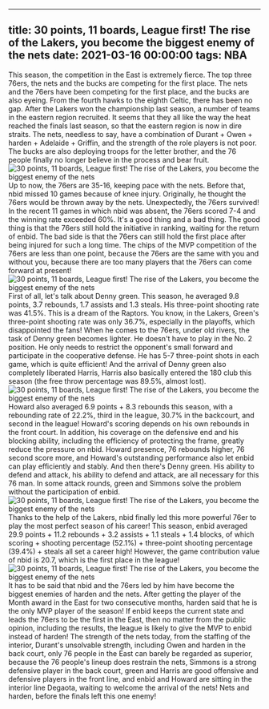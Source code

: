 
---
title: 30 points, 11 boards, League first! The rise of the Lakers, you become the biggest enemy of the nets
date: 2021-03-16 00:00:00
tags:  NBA
---
This season, the competition in the East is extremely fierce. The top three 76ers, the nets and the bucks are competing for the first place. The nets and the 76ers have been competing for the first place, and the bucks are also eyeing. From the fourth hawks to the eighth Celtic, there has been no gap. After the Lakers won the championship last season, a number of teams in the eastern region recruited. It seems that they all like the way the heat reached the finals last season, so that the eastern region is now in dire straits. The nets, needless to say, have a combination of Durant + Owen + harden + Adelaide + Griffin, and the strength of the role players is not poor. The bucks are also deploying troops for the letter brother, and the 76 people finally no longer believe in the process and bear fruit.
![30 points, 11 boards, League first! The rise of the Lakers, you become the biggest enemy of the nets](87aab154-e947-422c-83aa-71c4bd700eae.gif)
Up to now, the 76ers are 35-16, keeping pace with the nets. Before that, nbid missed 10 games because of knee injury. Originally, he thought the 76ers would be thrown away by the nets. Unexpectedly, the 76ers survived! In the recent 11 games in which nbid was absent, the 76ers scored 7-4 and the winning rate exceeded 60%. It's a good thing and a bad thing. The good thing is that the 76ers still hold the initiative in ranking, waiting for the return of enbid. The bad side is that the 76ers can still hold the first place after being injured for such a long time. The chips of the MVP competition of the 76ers are less than one point, because the 76ers are the same with you and without you, because there are too many players that the 76ers can come forward at present!
![30 points, 11 boards, League first! The rise of the Lakers, you become the biggest enemy of the nets](296bf3da-7902-4368-ba51-9e4db39755e1.gif)
First of all, let's talk about Denny green. This season, he averaged 9.8 points, 3.7 rebounds, 1.7 assists and 1.3 steals. His three-point shooting rate was 41.5%. This is a dream of the Raptors. You know, in the Lakers, Green's three-point shooting rate was only 36.7%, especially in the playoffs, which disappointed the fans! When he comes to the 76ers, under old rivers, the task of Denny green becomes lighter. He doesn't have to play in the No. 2 position. He only needs to restrict the opponent's small forward and participate in the cooperative defense. He has 5-7 three-point shots in each game, which is quite efficient! And the arrival of Denny green also completely liberated Harris, Harris also basically entered the 180 club this season (the free throw percentage was 89.5%, almost lost).
![30 points, 11 boards, League first! The rise of the Lakers, you become the biggest enemy of the nets](8d1979bb-69d6-40c9-9062-dca15b8df888.gif)
Howard also averaged 6.9 points + 8.3 rebounds this season, with a rebounding rate of 22.2%, third in the league, 30.7% in the backcourt, and second in the league! Howard's scoring depends on his own rebounds in the front court. In addition, his coverage on the defensive end and his blocking ability, including the efficiency of protecting the frame, greatly reduce the pressure on nbid. Howard presence, 76 rebounds higher, 76 second score more, and Howard's outstanding performance also let enbid can play efficiently and stably. And then there's Denny green. His ability to defend and attack, his ability to defend and attack, are all necessary for this 76 man. In some attack rounds, green and Simmons solve the problem without the participation of enbid.
![30 points, 11 boards, League first! The rise of the Lakers, you become the biggest enemy of the nets](928e87b1-6808-4733-91d4-ad50a3052035.gif)
Thanks to the help of the Lakers, nbid finally led this more powerful 76er to play the most perfect season of his career! This season, enbid averaged 29.9 points + 11.2 rebounds + 3.2 assists + 1.1 steals + 1.4 blocks, of which scoring + shooting percentage (52.1%) + three-point shooting percentage (39.4%) + steals all set a career high! However, the game contribution value of nbid is 20.7, which is the first place in the league!
![30 points, 11 boards, League first! The rise of the Lakers, you become the biggest enemy of the nets](3f6c5aa2-5d65-446f-8721-7826bc64342f.gif)
It has to be said that nbid and the 76ers led by him have become the biggest enemies of harden and the nets. After getting the player of the Month award in the East for two consecutive months, harden said that he is the only MVP player of the season! If enbid keeps the current state and leads the 76ers to be the first in the East, then no matter from the public opinion, including the results, the league is likely to give the MVP to enbid instead of harden! The strength of the nets today, from the staffing of the interior, Durant's unsolvable strength, including Owen and harden in the back court, only 76 people in the East can barely be regarded as superior, because the 76 people's lineup does restrain the nets, Simmons is a strong defensive player in the back court, green and Harris are good offensive and defensive players in the front line, and enbid and Howard are sitting in the interior line Degaota, waiting to welcome the arrival of the nets! Nets and harden, before the finals left this one enemy!